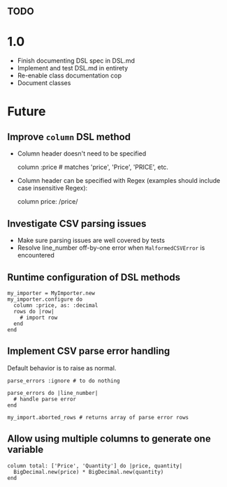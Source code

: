 TODO
-

# 1.0
- Finish documenting DSL spec in DSL.md
- Implement and test DSL.md in entirety
- Re-enable class documentation cop
- Document classes

# Future

## Improve `column` DSL method

- Column header doesn't need to be specified

    column :price # matches 'price', 'Price', 'PRICE', etc.

- Column header can be specified with Regex (examples should include case insensitive Regex):

    column price: /price/

## Investigate CSV parsing issues
- Make sure parsing issues are well covered by tests
- Resolve line_number off-by-one error when `MalformedCSVError` is encountered

## Runtime configuration of DSL methods

    my_importer = MyImporter.new
    my_importer.configure do
      column :price, as: :decimal
      rows do |row|
        # import row
      end
    end

## Implement CSV parse error handling
Default behavior is to raise as normal.

    parse_errors :ignore # to do nothing

    parse_errors do |line_number|
      # handle parse error
    end

    my_import.aborted_rows # returns array of parse error rows

## Allow using multiple columns to generate one variable

    column total: ['Price', 'Quantity'] do |price, quantity|
      BigDecimal.new(price) * BigDecimal.new(quantity)
    end
